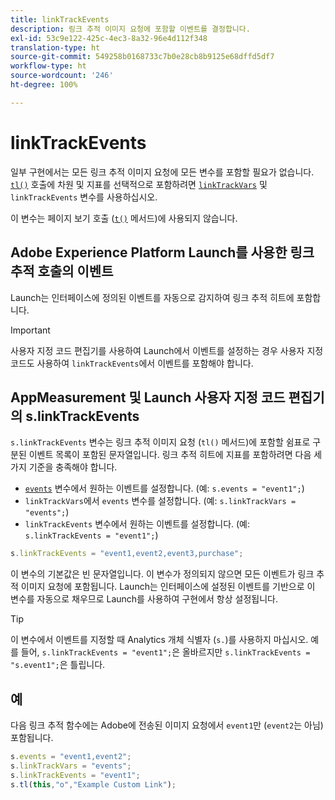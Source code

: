 ```yaml
---
title: linkTrackEvents
description: 링크 추적 이미지 요청에 포함할 이벤트를 결정합니다.
exl-id: 53c9e122-425c-4ec3-8a32-96e4d112f348
translation-type: ht
source-git-commit: 549258b0168733c7b0e28cb8b9125e68dffd5df7
workflow-type: ht
source-wordcount: '246'
ht-degree: 100%

---
```


# linkTrackEvents

일부 구현에서는 모든 링크 추적 이미지 요청에 모든 변수를 포함할 필요가 없습니다. [`tl()`](../functions/tl-method.md) 호출에 차원 및 지표를 선택적으로 포함하려면 [`linkTrackVars`](linktrackvars.md) 및 `linkTrackEvents` 변수를 사용하십시오.

이 변수는 페이지 보기 호출 ([`t()`](../functions/t-method.md) 메서드)에 사용되지 않습니다.

## Adobe Experience Platform Launch를 사용한 링크 추적 호출의 이벤트

Launch는 인터페이스에 정의된 이벤트를 자동으로 감지하여 링크 추적 히트에 포함합니다.

>[!IMPORTANT]
>
>사용자 지정 코드 편집기를 사용하여 Launch에서 이벤트를 설정하는 경우 사용자 지정 코드도 사용하여 `linkTrackEvents`에서 이벤트를 포함해야 합니다.

## AppMeasurement 및 Launch 사용자 지정 코드 편집기의 s.linkTrackEvents

`s.linkTrackEvents` 변수는 링크 추적 이미지 요청 (`tl()` 메서드)에 포함할 쉼표로 구분된 이벤트 목록이 포함된 문자열입니다. 링크 추적 히트에 지표를 포함하려면 다음 세 가지 기준을 충족해야 합니다.

* [`events`](../page-vars/events/events-overview.md) 변수에서 원하는 이벤트를 설정합니다.  (예: `s.events = "event1";`)
* `linkTrackVars`에서 `events` 변수를 설정합니다.  (예: `s.linkTrackVars = "events";`)
* `linkTrackEvents` 변수에서 원하는 이벤트를 설정합니다.  (예: `s.linkTrackEvents = "event1";`)

```js
s.linkTrackEvents = "event1,event2,event3,purchase";
```

이 변수의 기본값은 빈 문자열입니다. 이 변수가 정의되지 않으면 모든 이벤트가 링크 추적 이미지 요청에 포함됩니다. Launch는 인터페이스에 설정된 이벤트를 기반으로 이 변수를 자동으로 채우므로 Launch를 사용하여 구현에서 항상 설정됩니다.

>[!TIP]
>
>이 변수에서 이벤트를 지정할 때 Analytics 개체 식별자 (`s.`)를 사용하지 마십시오. 예를 들어, `s.linkTrackEvents = "event1";`은 올바르지만 `s.linkTrackEvents = "s.event1";`은 틀립니다.

## 예

다음 링크 추적 함수에는 Adobe에 전송된 이미지 요청에서 `event1`만 (`event2`는 아님) 포함됩니다.

```js
s.events = "event1,event2";
s.linkTrackVars = "events";
s.linkTrackEvents = "event1";
s.tl(this,"o","Example Custom Link");
```
